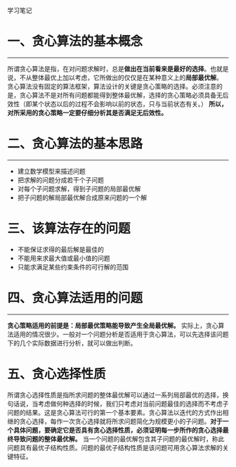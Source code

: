学习笔记

# 一、贪心算法的基本概念



------

​       所谓贪心算法是指，在对问题求解时，总是**做出在当前看来是最好的选择**。也就是说，不从整体最优上加以考虑，它所做出的仅仅是在某种意义上的**局部最优解**。
 贪心算法没有固定的算法框架，算法设计的关键是贪心策略的选择。必须注意的是，贪心算法不是对所有问题都能得到整体最优解，选择的贪心策略必须具备无后效性（即某个状态以后的过程不会影响以前的状态，只与当前状态有关。）
**所以，对所采用的贪心策略一定要仔细分析其是否满足无后效性。**



# 二、贪心算法的基本思路



------



- 建立数学模型来描述问题
- 把求解的问题分成若干个子问题
- 对每个子问题求解，得到子问题的局部最优解
- 把子问题的解局部最优解合成原来问题的一个解

# 三、该算法存在的问题

- 不能保证求得的最后解是最佳的
- 不能用来求最大值或最小值的问题
- 只能求满足某些约束条件的可行解的范围

# 四、贪心算法适用的问题



------


**贪心策略适用的前提是：局部最优策略能导致产生全局最优解。**
 实际上，贪心算法适用的情况很少。一般对一个问题分析是否适用于贪心算法，可以先选择该问题下的几个实际数据进行分析，就可以做出判断。



# 五、贪心选择性质

所谓贪心选择性质是指所求问题的整体最优解可以通过一系列局部最优的选择，换句话说，当考虑做何种选择的时候，我们只考虑对当前问题最佳的选择而不考虑子问题的结果。这是贪心算法可行的第一个基本要素。贪心算法以迭代的方式作出相继的贪心选择，每作一次贪心选择就将所求问题简化为规模更小的子问题。**对于一个具体问题，要确定它是否具有贪心选择性质，必须证明每一步所作的贪心选择最终导致问题的整体最优解。**
 当一个问题的最优解包含其子问题的最优解时，称此问题具有最优子结构性质。问题的最优子结构性质是该问题可用贪心算法求解的关键特征。



